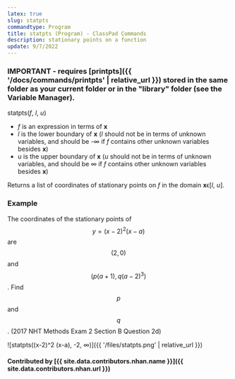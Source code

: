 ```yaml
---
latex: true
slug: statpts
commandtype: Program
title: statpts (Program) - ClassPad Commands
description: stationary points on a function
update: 9/7/2022
---
```


### IMPORTANT - requires [printpts]({{ '/docs/commands/printpts' | relative_url }}) stored in the same folder as your current folder or in the "library" folder (see the Variable Manager).

statpts(*f*, *l*, *u*)

- *f* is an expression in terms of **x**
- *l* is the lower boundary of **x** (*l* should not be in terms of unknown variables, and should be -∞ if *f* contains other unknown variables besides **x**)
- *u* is the upper boundary of **x** (*u* should not be in terms of unknown variables, and should be ∞ if *f* contains other unknown variables besides **x**)

Returns a list of coordinates of stationary points on *f* in the domain **x**ϵ[*l*, *u*].

### Example

The coordinates of the stationary points of $$ y = (x-2)^2 (x-a) $$ are $$ (2, 0) $$ and $$ (p(a+1), q(a-2)^3) $$. Find $$ p $$ and $$ q $$. (2017 NHT Methods Exam 2 Section B Question 2d)

![statpts((x-2)^2 (x-a), -2, ∞)]({{ '/files/statpts.png' | relative_url }})

#### Contributed by [{{ site.data.contributors.nhan.name }}]({{ site.data.contributors.nhan.url }})